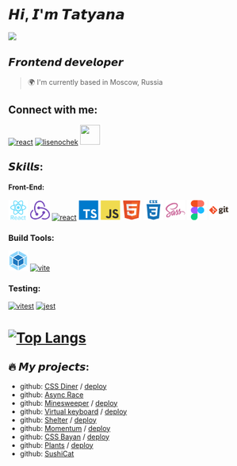 # 𝙃𝙞, 𝙄'𝙢 𝙏𝙖𝙩𝙮𝙖𝙣𝙖
 <img src="https://i.pinimg.com/originals/c8/01/cc/c801cc0b276490680cea5c1766633d3f.png" width="" height="500" />

## 𝙁𝙧𝙤𝙣𝙩𝙚𝙣𝙙 𝙙𝙚𝙫𝙚𝙡𝙤𝙥𝙚𝙧
> 🌍 I'm currently based in Moscow, Russia
## Connect with me:
<a href="https://t.me/lisenochek96" target="_blank" title="Telegram" rel="nofollow"><img src="https://cdn.svgporn.com/logos/telegram.svg" alt="react" width="40" height="40" style="max-width: 100%;" /></a> <a href="https://discord.gg/lisenochek" title="Discord" rel="nofollow"><img src="https://cdn.jsdelivr.net/npm/simple-icons@3.0.1/icons/discord.svg" alt="lisenochek" width="40" height="40" style="max-width: 100%;"></a> <a href="https://www.linkedin.com/in/tatyana-antipova-9153b2282/" title="Linkedin"><img src="https://cdn.svgporn.com/logos/linkedin-icon.svg" width="40" height="40" style="max-width: 100%;"></a>
## 𝙎𝙠𝙞𝙡𝙡𝙨:
#### Front-End:
<a href="https://react.dev/" target="_blank" title="React"> <img src="https://github.com/devicons/devicon/blob/master/icons/react/react-original-wordmark.svg" alt="react" width="40" height="40" /></a> <a href="https://redux.js.org/" target="_blank" title="Redux"> <img src="https://github.com/devicons/devicon/blob/master/icons/redux/redux-original.svg" alt="redux" width="40" height="40" /></a> <a href="https://reactrouter.com/en/main" target="_blank" title="React Router"> <img src="https://www.svgrepo.com/show/354262/react-router.svg" alt="react" width="40" height="40" /></a> <a href="https://www.typescriptlang.org/" target="_blank" title="TypeScript"> <img src="https://github.com/devicons/devicon/blob/master/icons/typescript/typescript-original.svg" alt="typescript" width="40" height="40" /></a> <a href="https://developer.mozilla.org/en-US/docs/Web/JavaScript" target="_blank" title="JavaScript"><img src="https://github.com/devicons/devicon/blob/master/icons/javascript/javascript-original.svg" alt="javascript" width="40" height="40" /></a> <a href="https://developer.mozilla.org/en-US/docs/Glossary/HTML5" target="_blank" title="HTML"> <img src="https://github.com/devicons/devicon/blob/master/icons/html5/html5-original.svg" alt="html5" width="40" height="40" /></a> <a href="https://developer.mozilla.org/en-US/docs/Web/CSS" target="_blank" title="CSS"><img src="https://github.com/devicons/devicon/blob/master/icons/css3/css3-plain-wordmark.svg" alt="css3" width="40" height="40" /></a> <a href="https://sass-lang.com/" target="_blank" title="SASS"> <img src="https://github.com/devicons/devicon/blob/master/icons/sass/sass-original.svg" alt="sass" width="40" height="40" /></a>  <a href="https://www.figma.com/" target="_blank" title="Figma"> <img src="https://github.com/devicons/devicon/blob/master/icons/figma/figma-original.svg" alt="figma" width="40" height="40" /></a> <a href="https://git-scm.com/" target="_blank" title="git"> <img src="https://github.com/devicons/devicon/blob/master/icons/git/git-original-wordmark.svg" alt="git" width="40" height="40" /></a> 
### Build Tools:
<a href="https://webpack.js.org/" target="_blank" title="webpack"> <img src="https://github.com/devicons/devicon/blob/master/icons/webpack/webpack-original.svg" alt="webpack" width="40" height="40" /></a> <a href="https://vitejs.dev/" target="_blank" title="Vite"> <img src="https://vitejs.dev/logo-with-shadow.png" alt="vite" width="40" height="40" /></a> 
### Testing:
<a href="https://vitest.dev/" target="_blank" title="Vitest"> <img src="https://camo.githubusercontent.com/a581c9522a87b59e770ce3ab426a47e76b43c3d54706bee38c2d10e9535ceadf/68747470733a2f2f696d672e736869656c64732e696f2f62616467652f2d7669746573742d77686974653f6c6f676f3d766974657374266c6f676f436f6c6f723d707572706c65267374796c653d666f722d7468652d6261646765" alt="vitest" width="70" height="30" /></a> <a href="https://jestjs.io/" target="_blank" title="Jest"> <img src="https://camo.githubusercontent.com/38eb294a1bdc730fae415015ecac4d6c009e39d2a9c8f8631f1d16bf3f918189/68747470733a2f2f696d672e736869656c64732e696f2f62616467652f2d6a6573742d2532334332313332353f7374796c653d666f722d7468652d6261646765266c6f676f3d6a657374266c6f676f436f6c6f723d7768697465" alt="jest" width="70" height="30" /></a>
# [![Top Langs](https://github-readme-stats.vercel.app/api/top-langs/?username=l1senochek&layout=compact)](https://github.com/l1senochek/github-readme-stats)
## 🔥 𝙈𝙮 𝙥𝙧𝙤𝙟𝙚𝙘𝙩𝙨:
- github: [CSS Diner](https://github.com/L1senochek/CSS-Diner/tree/css-diner) / [deploy](https://l1senochek.github.io/CSS-Diner/)
- github: [Async Race](https://github.com/L1senochek/async-race)
- github: [Minesweeper](https://github.com/L1senochek/minesweeper) / [deploy](https://l1senochek.github.io/minesweeper/minesweeper/)
- github: [Virtual keyboard](https://github.com/L1senochek/virtual-keyboard/tree/development) / [deploy](https://l1senochek.github.io/virtual-keyboard/)
- github: [Shelter](https://github.com/L1senochek/shelter/tree/shelter) / [deploy](https://l1senochek.github.io/shelter/shelter/pages/main/index.html)
- github: [Momentum](https://github.com/L1senochek/momentum) / [deploy](https://l1senochek.github.io/momentum/)
- github: [CSS Bayan](https://github.com/L1senochek/CSSBayan) / [deploy](https://l1senochek.github.io/CSSBayan/CSSBayan/)
- github: [Plants](https://github.com/L1senochek/plants) / [deploy](https://l1senochek.github.io/plants/)
- github: [SushiCat](https://github.com/L1senochek/SushiCat)

<!--
**L1senochek/L1senochek** is a ✨ _special_ ✨ repository because its `README.md` (this file) appears on your GitHub profile.

Here are some ideas to get you started:

- 🔭 I’m currently working on ...
- 🌱 I’m currently learning ...
- 👯 I’m looking to collaborate on ...
- 🤔 I’m looking for help with ...
- 💬 Ask me about ...
- 📫 How to reach me: ...
- 😄 Pronouns: ...
- ⚡ Fun fact: ...
-->

